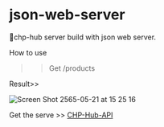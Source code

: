 # json-web-server
🚀chp-hub server build with json web server.

How to use 
  >> Get /products

Result>>

![Screen Shot 2565-05-21 at 15 25 16](https://user-images.githubusercontent.com/20137401/169643028-c7d9ed55-fa88-4050-86e3-7966ce447f5c.png)

Get the serve >> [CHP-Hub-API](https://chp-hub-api.herokuapp.com)
